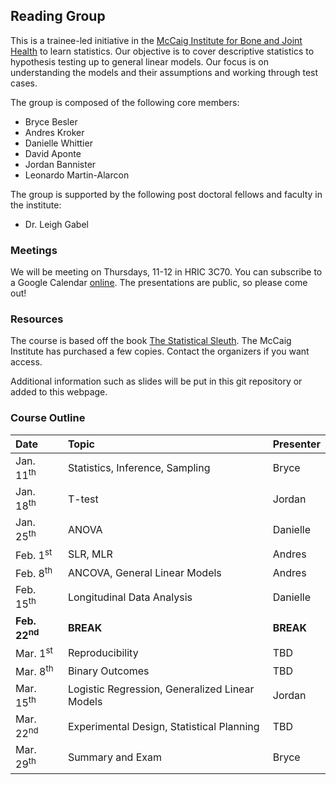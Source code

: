 ## Reading Group

This is a trainee-led initiative in the [McCaig Institute for Bone and Joint Health](http://www.mccaiginstitute.com/) to learn statistics.
Our objective is to cover descriptive statistics to hypothesis testing up to general linear models.
Our focus is on understanding the models and their assumptions and working through test cases.

The group is composed of the following core members:
- Bryce Besler
- Andres Kroker
- Danielle Whittier
- David Aponte
- Jordan Bannister
- Leonardo Martin-Alarcon

The group is supported by the following post doctoral fellows and faculty in the institute:
- Dr. Leigh Gabel

### Meetings
We will be meeting on Thursdays, 11-12 in HRIC 3C70.
You can subscribe to a Google Calendar [online](https://calendar.google.com/calendar?cid=Zjh2cm4yY280Z3MyN29vYzRybHZpaG45dmdAZ3JvdXAuY2FsZW5kYXIuZ29vZ2xlLmNvbQ).
The presentations are public, so please come out!

### Resources
The course is based off the book [The Statistical Sleuth](http://www.statisticalsleuth.com/).
The McCaig Institute has purchased a few copies. Contact the organizers if you want access.

Additional information such as slides will be put in this git repository or added to this webpage.

### Course Outline

| Date                     | Topic                                          | Presenter |
|:------------------------ |:---------------------------------------------- |:--------- |
| Jan. 11<sup>th</sup>     | Statistics, Inference, Sampling                | Bryce     |
| Jan. 18<sup>th</sup>     | T-test                                         | Jordan    |
| Jan. 25<sup>th</sup>     | ANOVA                                          | Danielle  |
| Feb. 1<sup>st</sup>      | SLR, MLR                                       | Andres    |
| Feb. 8<sup>th</sup>      | ANCOVA, General Linear Models                  | Andres    |
| Feb. 15<sup>th</sup>     | Longitudinal Data Analysis                     | Danielle  |
| **Feb. 22<sup>nd</sup>** | **BREAK**                                      | **BREAK** |
| Mar. 1<sup>st</sup>      | Reproducibility                                | TBD       |
| Mar. 8<sup>th</sup>      | Binary Outcomes                                | TBD       |
| Mar. 15<sup>th</sup>     | Logistic Regression, Generalized Linear Models | Jordan    |
| Mar. 22<sup>nd</sup>     | Experimental Design, Statistical Planning      | TBD       |
| Mar. 29<sup>th</sup>     | Summary and Exam                               | Bryce     |






